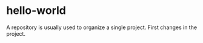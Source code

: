 # hello-world
A repository is usually used to organize a single project.
First changes in the project.
